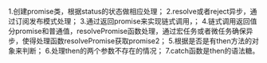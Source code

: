 ####
1.创建promise类，根据status的状态做相应处理；
2.resolve或者reject异步，通过订阅发布模式处理；
3.通过返回promise来实现链式调用，；
4.链式调用返回值分promise和普通值，resolvePromise函数处理，通过宏任务或者微任务确保异步，使得处理函数resolvePromise获取promise2；
5.根据是否是有then方法的对象来判断；
6.处理then的两个参数不存在的情况；
7.catch函数是then的语法糖。
